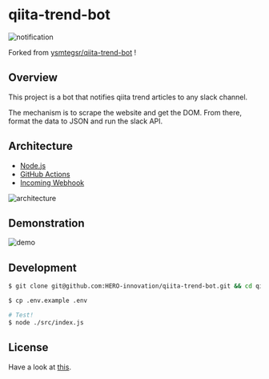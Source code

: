 # qiita-trend-bot

![notification](https://github.com/ysmtegsr/qiita-trend-bot/workflows/notification/badge.svg)

Forked from [ysmtegsr/qiita-trend-bot](https://github.com/ysmtegsr/qiita-trend-bot) !
## Overview

This project is a bot that notifies qiita trend articles to any slack channel.

The mechanism is to scrape the website and get the DOM. From there, format the data to JSON and run the slack API.

## Architecture

- [Node.js](https://nodejs.org/ja/)
- [GitHub Actions](https://github.co.jp/features/actions)
- [Incoming Webhook](https://slack.com/apps/A0F7XDUAZ)

![architecture](https://user-images.githubusercontent.com/38056766/97313375-e24a6c80-18a9-11eb-87f9-9202121eb626.png)

## Demonstration

![demo](https://user-images.githubusercontent.com/38056766/97309932-fab88800-18a5-11eb-9bca-a0ccaa7117a5.png)

## Development

```sh
$ git clone git@github.com:HERO-innovation/qiita-trend-bot.git && cd qiita-trend-bot

$ cp .env.example .env

# Test!
$ node ./src/index.js
```

## License

Have a look at [this](https://github.com/ysmtegsr/qiita-trend-bot/blob/master/LICENSE).
